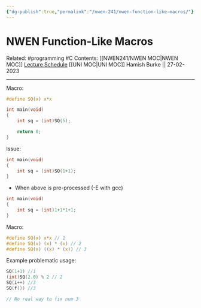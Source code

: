 ```yaml
---
{"dg-publish":true,"permalink":"/nwen-241/nwen-function-like-macros/"}
---
```



# NWEN Function-Like Macros

Related: #programming #C 
Contents: [[NWEN241/NWEN MOC\|NWEN MOC]]
[Lecture Schedule](https://ecs.wgtn.ac.nz/Courses/NWEN241_2023T1/LectureSchedule)
[[UNI MOC\|UNI MOC]]
Hamish Burke || 27-02-2023
***
Macro:

```C
#define SQ(x) x*x

int main(void)
{
	int sq = (int)SQ(5);

	return 0;
}
```

Issue:

```C
int main(void)
{
	int sq = (int)SQ(1+1);
}
```

- When above is pre-processed (-E with gcc)

```C
int main(void)
{
	int sq = (int)1+1*1+1;
}
```

Macro:

```C
#define SQ(x) x*x // 1
#define SQ(x) (x) * (x) // 2
#define SQ(x) ((x) * (x)) // 3
```

Example problematic usage:

```C
SQ(1+1) //1
(int)SQ(2.0) % 2 // 2
SQ(i++) //3
SQ(f()) //3

// No real way to fix num 3
```